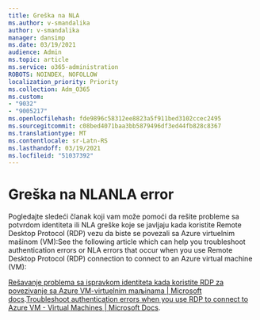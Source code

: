 ```yaml
---
title: Greška na NLA
ms.author: v-smandalika
author: v-smandalika
manager: dansimp
ms.date: 03/19/2021
audience: Admin
ms.topic: article
ms.service: o365-administration
ROBOTS: NOINDEX, NOFOLLOW
localization_priority: Priority
ms.collection: Adm_O365
ms.custom:
- "9032"
- "9005217"
ms.openlocfilehash: fde9896c58312ee8823a5f911bed3102ccec2495
ms.sourcegitcommit: c08bed4071baa3bb5879496df3ed44fb828c8367
ms.translationtype: MT
ms.contentlocale: sr-Latn-RS
ms.lasthandoff: 03/19/2021
ms.locfileid: "51037392"
---
```

# <a name="nla-error"></a><span data-ttu-id="4c535-102">Greška na NLA</span><span class="sxs-lookup"><span data-stu-id="4c535-102">NLA error</span></span>

<span data-ttu-id="4c535-103">Pogledajte sledeći članak koji vam može pomoći da rešite probleme sa potvrdom identiteta ili NLA greške koje se javljaju kada koristite Remote Desktop Protocol (RDP) vezu da biste se povezali sa Azure virtuelnim mašinom (VM):</span><span class="sxs-lookup"><span data-stu-id="4c535-103">See the following article which can help you troubleshoot authentication errors or NLA errors that occur when you use Remote Desktop Protocol (RDP) connection to connect to an Azure virtual machine (VM):</span></span>

<span data-ttu-id="4c535-104">[Rešavanje problema sa ispravkom identiteta kada koristite RDP za povezivanje sa Azure VM-virtuelnim maљinama | Microsoft docs](https://docs.microsoft.com/troubleshoot/azure/virtual-machines/cannot-connect-rdp-azure-vm).</span><span class="sxs-lookup"><span data-stu-id="4c535-104">[Troubleshoot authentication errors when you use RDP to connect to Azure VM - Virtual Machines | Microsoft Docs](https://docs.microsoft.com/troubleshoot/azure/virtual-machines/cannot-connect-rdp-azure-vm).</span></span>



